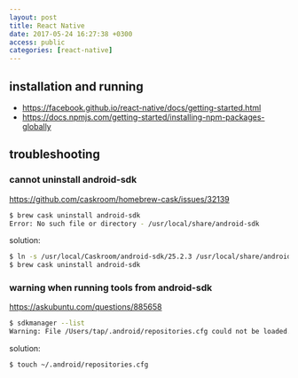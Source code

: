 ```yaml
---
layout: post
title: React Native
date: 2017-05-24 16:27:38 +0300
access: public
categories: [react-native]
---
```


<!-- more -->

## installation and running

- <https://facebook.github.io/react-native/docs/getting-started.html>
- <https://docs.npmjs.com/getting-started/installing-npm-packages-globally>

## troubleshooting

### cannot uninstall android-sdk

<https://github.com/caskroom/homebrew-cask/issues/32139>

```sh
$ brew cask uninstall android-sdk
Error: No such file or directory - /usr/local/share/android-sdk
```

solution:

```sh
$ ln -s /usr/local/Caskroom/android-sdk/25.2.3 /usr/local/share/android-sdk
$ brew cask uninstall android-sdk
```

### warning when running tools from android-sdk

<https://askubuntu.com/questions/885658>

```sh
$ sdkmanager --list                                                                                                                tap@MacBook-Pro-Personal
Warning: File /Users/tap/.android/repositories.cfg could not be loaded.
```

solution:

```sh
$ touch ~/.android/repositories.cfg
```
